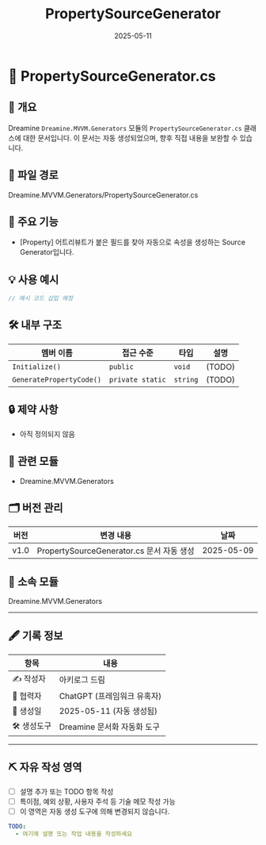 ﻿---
title: PropertySourceGenerator
module: Dreamine.MVVM.Generators
generated: true
date: 2025-05-11
---

# 🧾 PropertySourceGenerator.cs

## 📌 개요
Dreamine `Dreamine.MVVM.Generators` 모듈의 `PropertySourceGenerator.cs` 클래스에 대한 문서입니다.
이 문서는 자동 생성되었으며, 향후 직접 내용을 보완할 수 있습니다.

## 📂 파일 경로
Dreamine.MVVM.Generators/PropertySourceGenerator.cs

## 🧠 주요 기능
- [Property] 어트리뷰트가 붙은 필드를 찾아 자동으로 속성을 생성하는 Source Generator입니다.

## 💡 사용 예시
```csharp
// 예시 코드 삽입 예정
```

## 🛠️ 내부 구조
| 멤버 이름 | 접근 수준 | 타입 | 설명 |
| -------- | -------- | ---- | ---- |
| `Initialize()` | `public` | `void` | (TODO) |
| `GeneratePropertyCode()` | `private static` | `string` | (TODO) |



## 🔒 제약 사항
- 아직 정의되지 않음

## 🧩 관련 모듈
- Dreamine.MVVM.Generators

## 🗂️ 버전 관리
| 버전 | 변경 내용 | 날짜 |
|------|-----------|------|
| v1.0 | PropertySourceGenerator.cs 문서 자동 생성 | 2025-05-09 |



## 📁 소속 모듈
Dreamine.MVVM.Generators

---

## 🖋️ 기록 정보

| 항목       | 내용                             |
|------------|----------------------------------|
| ✍️ 작성자  | 아키로그 드림                    |
| 🤖 협력자  | ChatGPT (프레임워크 유혹자)       |
| 📅 생성일  | 2025-05-11 (자동 생성됨) |
| 🛠️ 생성도구 | Dreamine 문서화 자동화 도구         |

---

## ⛏️ 자유 작성 영역

- [ ] 설명 추가 또는 TODO 항목 작성
- [ ] 특이점, 예외 상황, 사용자 주석 등 기술 메모 작성 가능
- [ ] 이 영역은 자동 생성 도구에 의해 변경되지 않습니다.
```yaml
TODO:
  - 여기에 설명 또는 작업 내용을 작성하세요
```
